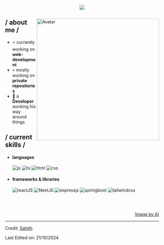 <p align = center ><img src="https://i.ibb.co/T87d57D/sahith.png"> </p>

<div>

<img align="right" width="400" alt="Avatar" src="https://cdn.pixabay.com/photo/2023/05/03/10/36/ai-generated-7967242_1280.png"/>

<h2> / about me /</h2>
  
- ⭐ currently working on **web-development**
- 💀 mostly working on **private repositories**
- 👾 a **Developer** working his way around things
  
<h2> / current skills / </h2>
  
- <h4> languages </h4>
  <img src = "https://img.shields.io/badge/JavaScript-323330?style=for-the-badge&logo=javascript&logoColor=F7DF1E" alt = "js" />
  <img src = "https://img.shields.io/badge/TypeScript-007ACC?style=for-the-badge&logo=typescript&logoColor=white" alt = "ts" />
  <img src = "https://img.shields.io/badge/HTML5-E34F26?style=for-the-badge&logo=html5&logoColor=white" alt = "html" />
  <img src = "https://img.shields.io/badge/CSS3-1572B6?style=for-the-badge&logo=css3&logoColor=white" alt = "css" />
  
- <h4> frameworks & libraries </h4>
  <img src = "https://img.shields.io/badge/React-20232A?style=for-the-badge&logo=react&logoColor=61DAFB" alt = "reactJS" />
  <img src = "https://img.shields.io/badge/next.js-000000?style=for-the-badge&logo=nextdotjs&logoColor=white" alt = "NextJS" />
  <img src = "https://img.shields.io/badge/express.js-%23404d59.svg?style=for-the-badge&logo=express&logoColor=%2361DAFB" alt = "expressjs" />
  <img src = "https://img.shields.io/badge/SpringBoot-6DB33F?style=flat-square&logo=Spring&logoColor=white" alt = "springboot" />
  <img src = "https://img.shields.io/badge/tailwindcss-0F172A?&logo=tailwindcss" alt = "tailwindcss" />
  
  </br></br>
  
<div align="right">
<a href="https://cdn.pixabay.com/photo/2023/05/03/10/36/ai-generated-7967242_1280.png">Image by AI</a>
  </div>
  </div>

------
Credit: [Sahith](https://github.com/Dare-devil-23)

Last Edited on: 21/10/2024
